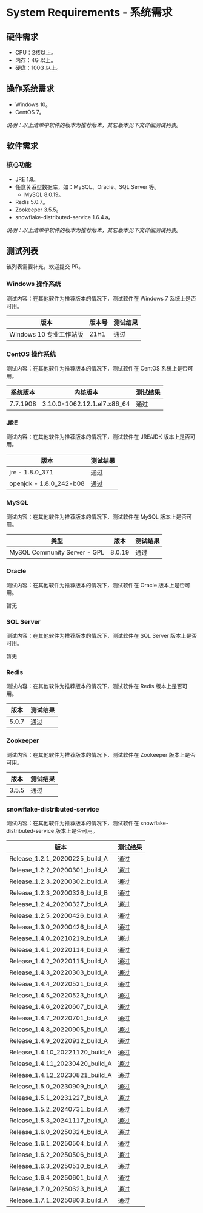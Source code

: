 # System Requirements - 系统需求

## 硬件需求

- CPU：2核以上。
- 内存：4G 以上。
- 硬盘：100G 以上。

## 操作系统需求

- Windows 10。
- CentOS 7。

*说明：以上清单中软件的版本为推荐版本，其它版本见下文详细测试列表。*

## 软件需求

### 核心功能

- JRE 1.8。
- 任意关系型数据库，如：MySQL、Oracle、SQL Server 等。
  - MySQL 8.0.19。
- Redis 5.0.7。
- Zookeeper 3.5.5。
- snowflake-distributed-service 1.6.4.a。

*说明：以上清单中软件的版本为推荐版本，其它版本见下文详细测试列表。*

## 测试列表

该列表需要补充，欢迎提交 PR。

### Windows 操作系统

测试内容：在其他软件为推荐版本的情况下，测试软件在 Windows 7 系统上是否可用。

| 版本                | 版本号  | 测试结果 |
|-------------------|------|------|
| Windows 10 专业工作站版 | 21H1 | 通过   |

### CentOS 操作系统

测试内容：在其他软件为推荐版本的情况下，测试软件在 CentOS 系统上是否可用。

| 系统版本     | 内核版本                        | 测试结果 |
|----------|-----------------------------|------|
| 7.7.1908 | 3.10.0-1062.12.1.el7.x86_64 | 通过   |

### JRE

测试内容：在其他软件为推荐版本的情况下，测试软件在 JRE/JDK 版本上是否可用。

| 版本                      | 测试结果 |
|-------------------------|------|
| jre - 1.8.0_371         | 通过   |
| openjdk - 1.8.0_242-b08 | 通过   |

### MySQL

测试内容：在其他软件为推荐版本的情况下，测试软件在 MySQL 版本上是否可用。

| 类型                           | 版本     | 测试结果 |
|------------------------------|--------|------|
| MySQL Community Server - GPL | 8.0.19 | 通过   |

### Oracle

测试内容：在其他软件为推荐版本的情况下，测试软件在 Oracle 版本上是否可用。

暂无

### SQL Server

测试内容：在其他软件为推荐版本的情况下，测试软件在 SQL Server 版本上是否可用。

暂无

### Redis

测试内容：在其他软件为推荐版本的情况下，测试软件在 Redis 版本上是否可用。

| 版本    | 测试结果 |
|-------|------|
| 5.0.7 | 通过   |

### Zookeeper

测试内容：在其他软件为推荐版本的情况下，测试软件在 Zookeeper 版本上是否可用。

| 版本    | 测试结果 |
|-------|------|
| 3.5.5 | 通过   |

### snowflake-distributed-service

测试内容：在其他软件为推荐版本的情况下，测试软件在 snowflake-distributed-service 版本上是否可用。

| 版本                              | 测试结果 |
|---------------------------------|------|
| Release_1.2.1_20200225_build_A  | 通过   |
| Release_1.2.2_20200301_build_A  | 通过   |
| Release_1.2.3_20200302_build_A  | 通过   |
| Release_1.2.3_20200326_build_B  | 通过   |
| Release_1.2.4_20200327_build_A  | 通过   |
| Release_1.2.5_20200426_build_A  | 通过   |
| Release_1.3.0_20200426_build_A  | 通过   |
| Release_1.4.0_20210219_build_A  | 通过   |
| Release_1.4.1_20220114_build_A  | 通过   |
| Release_1.4.2_20220115_build_A  | 通过   |
| Release_1.4.3_20220303_build_A  | 通过   |
| Release_1.4.4_20220521_build_A  | 通过   |
| Release_1.4.5_20220523_build_A  | 通过   |
| Release_1.4.6_20220607_build_A  | 通过   |
| Release_1.4.7_20220701_build_A  | 通过   |
| Release_1.4.8_20220905_build_A  | 通过   |
| Release_1.4.9_20220912_build_A  | 通过   |
| Release_1.4.10_20221120_build_A | 通过   |
| Release_1.4.11_20230420_build_A | 通过   |
| Release_1.4.12_20230821_build_A | 通过   |
| Release_1.5.0_20230909_build_A  | 通过   |
| Release_1.5.1_20231227_build_A  | 通过   |
| Release_1.5.2_20240731_build_A  | 通过   |
| Release_1.5.3_20241117_build_A  | 通过   |
| Release_1.6.0_20250324_build_A  | 通过   |
| Release_1.6.1_20250504_build_A  | 通过   |
| Release_1.6.2_20250506_build_A  | 通过   |
| Release_1.6.3_20250510_build_A  | 通过   |
| Release_1.6.4_20250601_build_A  | 通过   |
| Release_1.7.0_20250623_build_A  | 通过   |
| Release_1.7.1_20250803_build_A  | 通过   |
